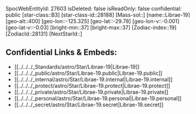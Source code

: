 ﻿---
location: [-29.78,125.325,400]
type: Star
tags:
- astro/Star

---
SpocWebEntityId: 27603
isDeleted: false
isReadOnly: false
confidential: public
[star-class::B3]
[star-class-id::28188]
[Mass-sol::]
[name::Librae-19]
[geo-alt::400]
[geo-lon::-125.325]
[geo-lat::-29.78]
[geo-lon-v::-0.001]
[geo-lat-v::-0.03]
[bright-min::37]
[bright-max::37]
[Zodiac-index::19]
[ZodiacId::28131]
[NextStarId::]



## Confidential Links & Embeds: 
- [[../../../_Standards/astro/Star/Librae-19|Librae-19]] 
- [[../../../_public/astro/Star/Librae-19.public|Librae-19.public]] 
- [[../../../_internal/astro/Star/Librae-19.internal|Librae-19.internal]] 
- [[../../../_protect/astro/Star/Librae-19.protect|Librae-19.protect]] 
- [[../../../_private/astro/Star/Librae-19.private|Librae-19.private]] 
- [[../../../_personal/astro/Star/Librae-19.personal|Librae-19.personal]] 
- [[../../../_secret/astro/Star/Librae-19.secret|Librae-19.secret]] 
